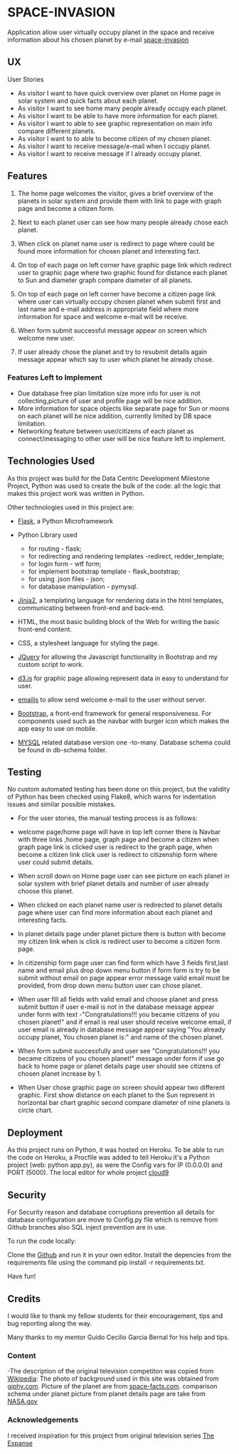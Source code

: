 # SPACE-INVASION

Application allow user virtually occupy planet in the space and receive information about his chosen planet by e-mail
[space-invasion](https://space-invasion.herokuapp.com/)

## UX
 
User Stories
* As visitor I want to have quick overview over planet on Home page in solar system and quick facts about each planet.
* As visitor I want to see home many people already occupy each planet.
* As visitor I want to be able to have more information for each planet.
* As visitor I want to able to see graphic representation on main info compare different planets. 
* As visitor I want to to able to become citizen of my chosen planet. 
* As visitor I want to receive message/e-mail when I occupy planet.
* As visitor I want to receive message if I already occupy planet.

## Features

1. The home page welcomes the visitor, gives a brief overview of the planets in solar system and provide them with link to page with graph page and become a citizen form. 

2. Next to each planet user can see how many people already chose each planet. 

3. When click on planet name user is redirect to page where could be found more information for chosen planet and interesting fact. 

4. On top of each page on left corner have graphic page link which redirect user to graphic page where two graphic found for distance each planet to Sun and diameter graph compare diameter of all planets.

5. On top of each page on left corner have become a citizen page link where user can virtually occupy chosen planet when submit first and last name and e-mail address in appropriate field where more information for space and welcome e-mail will be receive. 

6. When form submit successful message appear on screen which welcome new user. 

7. If user already chose the planet and try to resubmit details again message appear which say to user which planet he already chose.


### Features Left to Implement
- Due database free plan limitation size more info for user is not collecting,picture of user and profile page will be nice addition.  
- More information for space objects like separate page for Sun or moons on each planet will be nice addition, currently limited by DB space limitation.
- Networking feature between user/citizens of each planet as connect/messaging to other user will be nice feature left to implement.


## Technologies Used

As this project was build for the Data Centric Development Milestone Project, Python was used to create the bulk of the code: all the logic that makes this project work was written in Python.

Other technologies used in this project are:

- [Flask](http://flask.pocoo.org/), a Python Microframework
- Python Library used
    * for routing - flask;
    * for redirecting and rendering templates -redirect, redder_template; 
    * for login form - wtf form;
    * for implement bootstrap template - flask_bootstrap;
    * for using .json files - json;
    * for database manipulation - pymysql.

- [Jinja2](http://jinja.pocoo.org/docs/2.10/), a templating language for rendering data in the html templates, communicating between front-end and back-end.

- HTML, the most basic building block of the Web for writing the basic front-end content.

- CSS, a stylesheet language for styling the page.

- [JQuery](https://jquery.com/) for allowing the Javascript functionality in Bootstrap and my custom script to work.

- [d3.js](https://d3js.org/) for graphic page allowing represent data in easy to understand for user.

- [emailjs](http://www.emailjs.com/) to allow send welcome e-mail to the user without server.

- [Bootstrap](https://getbootstrap.com/), a front-end framework for general responsiveness. For components used such as the navbar with burger icon which makes the app easy to use on mobile.

- [MYSQL](https://www.mysql.com/) related database version one -to-many. Database schema could be found in db-schema folder.



## Testing

No custom automated testing has been done on this project, but the validity of Python has been checked using Flake8, which warns for indentation issues and similar possible mistakes.

- For the user stories, the manual testing process is as follows:

- welcome page/home page will have in top left corner there is Navbar with three links ,home page, graph page and become a citizen when graph page link is clicked user is redirect to the graph page, when become a citizen link click user is redirect to citizenship form where user could submit details. 


 - When scroll down on Home page user can see picture on each planet in solar system with brief planet details and number of user already choose this planet.
    
 - When clicked on each planet name user is redirected to planet details page where user can find more information about each planet and interesting facts.


- In planet details page under planet picture there is button with become my citizen link when is click is redirect user to become a citizen form page.
   
 - In citizenship form page user can find form which have 3 fields first,last name and email plus drop down menu button if form form is try to be submit without email on page appear error message valid email must be provided, from drop down menu button user can chose planet.
 - When user fill all fields with valid email and choose planet and press submit button if user e-mail is not in the database message appear under form with text -"Congratulations!!! you became citizens of you chosen planet!" and if email is real user should receive welcome email, if user email is already in database message appear saying "You already occupy planet, You chosen planet is:" and name of the chosen planet.
 
     
- When form submit successfully and user see "Congratulations!!! you became citizens of you chosen planet!" message under form if use go back to home page or planet details page user should see citizens of chosen planet increase by 1.

- When User chose graphic page on screen should appear two different graphic. First show distance on each planet to the Sun represent in horizontal bar chart graphic second compare diameter of nine planets is circle chart. 

  

## Deployment

As this project runs on Python, it was hosted on Heroku. To be able to run the code on Heroku, a Procfile was added to tell Heroku it's a Python project (web: python app.py), as were the Config vars for IP (0.0.0.0) and PORT (5000).
The local editor for whole project [cloud9](https://c9.io)


## Security 
For Security reason and database corruptions prevention all details for database configuration are move to Config.py file which is remove from Github branches also
SQL inject prevention are in use. 

To run the code locally:

Clone the [Github](https://github.com/rokambol/Minute-a-lot-game) and run it in your own editor.
Install the depencies from the requirements file using the command pip install -r requirements.txt.

Have fun!








## Credits
I would like to thank my fellow students for their encouragement, tips and bug reporting along the way. 

Many thanks to my mentor Guido Cecilio Garcia Bernal  for his help and tips.

### Content
-The description of the original television competiton was copied from [Wikipedia](https://en.wikipedia.org/wiki/Minuta_e_mnogo): 
The photo of background used in this site was obtained from [giphy.com](https://giphy.com/explore/pictures).
Picture of the planet are from [space-facts.com](https://space-facts.com).
comparison schema under planet picture from planet details page are take from [NASA.gov](https://www.nasa.gov)




### Acknowledgements

 I received inspiration for this project from original television series [The Expanse](https://www.imdb.com/title/tt3230854/)
